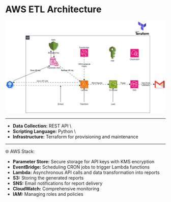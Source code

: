# AWS ETL Architecture

![infra](architecture/infrastructure.png)

---

* **Data Collection:** REST API \
* **Scripting Language:** Python \
* **Infrastructure:** Terraform for provisioning and maintenance

___

🌐 AWS Stack:

* **Parameter Store:** Secure storage for API keys with KMS encryption
* **EventBridge:** Scheduling CRON jobs to trigger Lambda functions
* **Lambda:** Asynchronous API calls and data transformation into reports
* **S3:** Storing the generated reports
* **SNS:** Email notifications for report delivery
* **CloudWatch:** Comprehensive monitoring
* **IAM:** Managing roles and policies